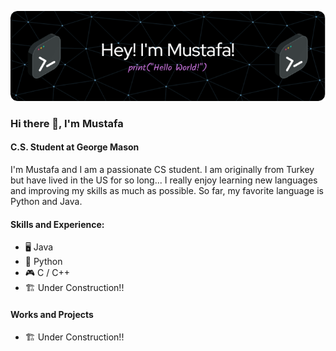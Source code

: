 ![C.S. Student at George Mason](https://github.com/MustafaIK44/MustafaIK44/blob/main/github-header-image%20(1).png)

### Hi there 👋, I'm Mustafa
#### C.S. Student at George Mason

I'm Mustafa and I am a passionate CS student. I am originally from Turkey but have lived in the US for so long... I really enjoy learning new languages and improving my skills as much as possible. So far, my favorite language is Python and Java. 

#### Skills and Experience:
* 🖥️ Java
* 🐍 Python
* 🎮 C / C++
* 🏗️ Under Construction!!

#### Works and Projects
* 🏗️ Under Construction!!
